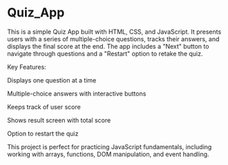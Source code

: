 # Quiz_App
This is a simple Quiz App built with HTML, CSS, and JavaScript. It presents users with a series of multiple-choice questions, tracks their answers, and displays the final score at the end. The app includes a "Next" button to navigate through questions and a "Restart" option to retake the quiz.

Key Features:

Displays one question at a time

Multiple-choice answers with interactive buttons

Keeps track of user score

Shows result screen with total score

Option to restart the quiz

This project is perfect for practicing JavaScript fundamentals, including working with arrays, functions, DOM manipulation, and event handling.
